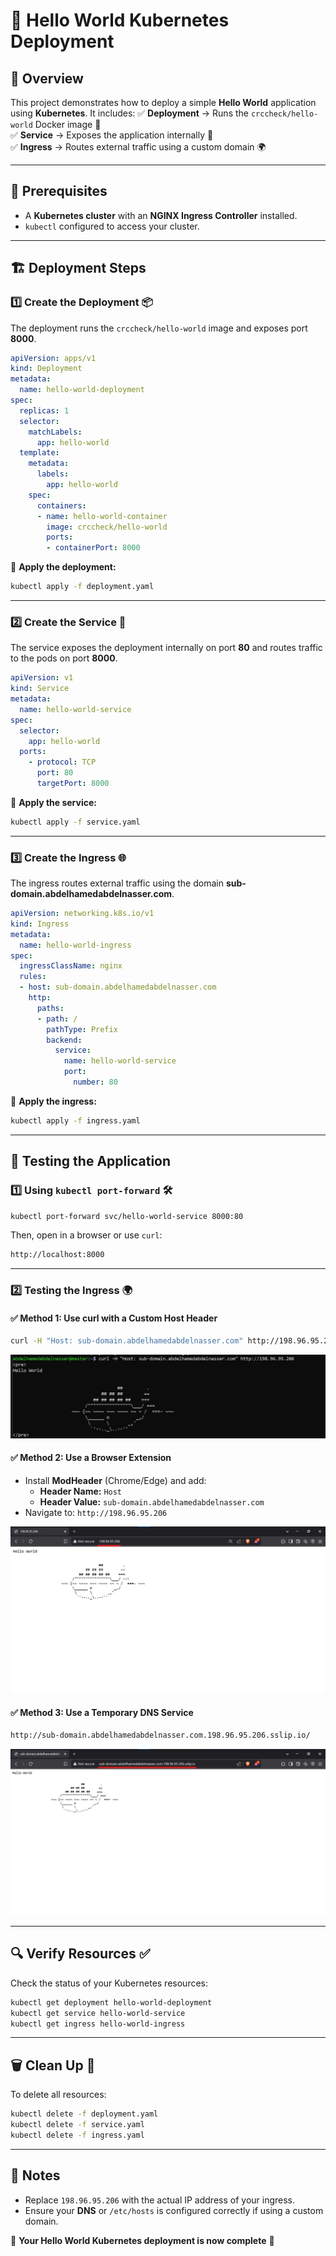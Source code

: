 # 🚀 Hello World Kubernetes Deployment

## 🎯 Overview
This project demonstrates how to deploy a simple **Hello World** application using **Kubernetes**. It includes:
✅ **Deployment** → Runs the `crccheck/hello-world` Docker image 🐳  
✅ **Service** → Exposes the application internally 🔗  
✅ **Ingress** → Routes external traffic using a custom domain 🌍

---

## 🔧 Prerequisites
- A **Kubernetes cluster** with an **NGINX Ingress Controller** installed.
- `kubectl` configured to access your cluster.

---

## 🏗️ Deployment Steps

### 1️⃣ Create the Deployment 📦
The deployment runs the `crccheck/hello-world` image and exposes port **8000**.

```yaml
apiVersion: apps/v1
kind: Deployment
metadata:
  name: hello-world-deployment
spec:
  replicas: 1
  selector:
    matchLabels:
      app: hello-world
  template:
    metadata:
      labels:
        app: hello-world
    spec:
      containers:
      - name: hello-world-container
        image: crccheck/hello-world
        ports:
        - containerPort: 8000
```
🚀 **Apply the deployment:**
```bash
kubectl apply -f deployment.yaml
```

---

### 2️⃣ Create the Service 🔄
The service exposes the deployment internally on port **80** and routes traffic to the pods on port **8000**.

```yaml
apiVersion: v1
kind: Service
metadata:
  name: hello-world-service
spec:
  selector:
    app: hello-world
  ports:
    - protocol: TCP
      port: 80
      targetPort: 8000
```
🚀 **Apply the service:**
```bash
kubectl apply -f service.yaml
```

---

### 3️⃣ Create the Ingress 🌐
The ingress routes external traffic using the domain **sub-domain.abdelhamedabdelnasser.com**.

```yaml
apiVersion: networking.k8s.io/v1
kind: Ingress
metadata:
  name: hello-world-ingress
spec:
  ingressClassName: nginx
  rules:
  - host: sub-domain.abdelhamedabdelnasser.com
    http:
      paths:
      - path: /
        pathType: Prefix
        backend:
          service:
            name: hello-world-service
            port:
              number: 80
```
🚀 **Apply the ingress:**
```bash
kubectl apply -f ingress.yaml
```

---

## 🧪 Testing the Application

### 1️⃣ Using `kubectl port-forward` 🛠️
```bash
kubectl port-forward svc/hello-world-service 8000:80
```
Then, open in a browser or use `curl`:
```bash
http://localhost:8000
```

---

### 2️⃣ Testing the Ingress 🌍
#### ✅ **Method 1: Use curl with a Custom Host Header**
```bash
curl -H "Host: sub-domain.abdelhamedabdelnasser.com" http://198.96.95.206
```
![curl](./images/curl.jpg)

#### ✅ **Method 2: Use a Browser Extension**
- Install **ModHeader** (Chrome/Edge) and add:
  - **Header Name:** `Host`
  - **Header Value:** `sub-domain.abdelhamedabdelnasser.com`
- Navigate to: `http://198.96.95.206`

![Hello_World](./images/Hello_World.jpg)

#### ✅ **Method 3: Use a Temporary DNS Service**
```bash
http://sub-domain.abdelhamedabdelnasser.com.198.96.95.206.sslip.io/
```
![sslip](./images/sslip-io.jpg)

---

## 🔍 Verify Resources ✅
Check the status of your Kubernetes resources:
```bash
kubectl get deployment hello-world-deployment
kubectl get service hello-world-service
kubectl get ingress hello-world-ingress
```

---

## 🗑️ Clean Up 🧹
To delete all resources:
```bash
kubectl delete -f deployment.yaml
kubectl delete -f service.yaml
kubectl delete -f ingress.yaml
```

---

## 📌 Notes
- Replace `198.96.95.206` with the actual IP address of your ingress.
- Ensure your **DNS** or `/etc/hosts` is configured correctly if using a custom domain.

🎉 **Your Hello World Kubernetes deployment is now complete** 🚀